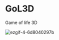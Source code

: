 # GoL3D
Game of life 3D


![ezgif-4-6d8040297b](https://github.com/jAps89/GoL3D/assets/141808925/e58c0d20-0934-42ee-8072-6de165ed88fb)
